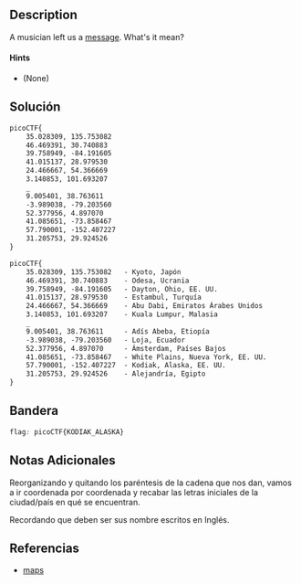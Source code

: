 ## Description

A musician left us a [message](https://jupiter.challenges.picoctf.org/static/d5570d48262dbba2a31f2a940409ad9d/message.txt). What's it mean?
#### Hints
- (None)
## Solución

```txt
picoCTF{
    35.028309, 135.753082
    46.469391, 30.740883
    39.758949, -84.191605
    41.015137, 28.979530
    24.466667, 54.366669
    3.140853, 101.693207
	_
    9.005401, 38.763611
    -3.989038, -79.203560
    52.377956, 4.897070
    41.085651, -73.858467
    57.790001, -152.407227
    31.205753, 29.924526
}
```

```txt
picoCTF{
    35.028309, 135.753082   - Kyoto, Japón
    46.469391, 30.740883    - Odesa, Ucrania
    39.758949, -84.191605   - Dayton, Ohio, EE. UU.
    41.015137, 28.979530    - Estambul, Turquía
    24.466667, 54.366669    - Abu Dabi, Emiratos Árabes Unidos
    3.140853, 101.693207    - Kuala Lumpur, Malasia
    _
    9.005401, 38.763611     - Adís Abeba, Etiopía
    -3.989038, -79.203560   - Loja, Ecuador
    52.377956, 4.897070     - Ámsterdam, Países Bajos
    41.085651, -73.858467   - White Plains, Nueva York, EE. UU.
    57.790001, -152.407227  - Kodiak, Alaska, EE. UU.
    31.205753, 29.924526    - Alejandría, Egipto
}
```

## Bandera
```css
flag: picoCTF{KODIAK_ALASKA}
```
## Notas Adicionales
Reorganizando y quitando los paréntesis de la cadena que nos dan, vamos a ir coordenada por coordenada y recabar las letras iniciales de la ciudad/país en qué se encuentran.

Recordando que deben ser sus nombre escritos en Inglés.

## Referencias
- [maps](https://www.google.com.mx/maps)